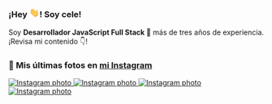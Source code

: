 <h3>¡Hey <img src="https://raw.githubusercontent.com/ABSphreak/ABSphreak/master/gifs/Hi.gif" width="20px" decondig="async">! Soy cele!</h3>

<p>Soy <strong>Desarrollador JavaScript Full Stack 🚀</strong> más de tres años de experiencia.<br />¡Revisa mi contenido 👇!</p>

### 📸 Mis últimas fotos en [mi Instagram](https://instagram.com/cele)


<a href='https://instagram.com/p/C1UpuSGLQiG' target='_blank'>
  <img width='20%' src='https://scontent-lhr8-2.cdninstagram.com/v/t51.29350-15/412513918_1325803934584302_4400498733289087214_n.jpg?stp=dst-jpg_e15&_nc_ht=scontent-lhr8-2.cdninstagram.com&_nc_cat=106&_nc_ohc=-Q-5EfA79zAQ7kNvgGYS2oI&edm=APU89FABAAAA&ccb=7-5&oh=00_AYBxGgVuweY5Br1_jfGKyUun1fkeWWjFijGuHfWufjMLbg&oe=666AE11D&_nc_sid=bc0c2c' alt='Instagram photo' />
</a>
<a href='https://instagram.com/p/CzMY3lzxgmx' target='_blank'>
  <img width='20%' src='https://scontent-lhr6-1.cdninstagram.com/v/t51.29350-15/398916226_819142863293745_2426123683154743297_n.webp?stp=dst-jpg_e35&_nc_ht=scontent-lhr6-1.cdninstagram.com&_nc_cat=109&_nc_ohc=DSRiNVzxdQYQ7kNvgFEvuJA&edm=APU89FABAAAA&ccb=7-5&oh=00_AYDkA_JhbhUkiLIdgjobV3kOTqEOOgxsX6jUvSJRVMnLJA&oe=666AE00C&_nc_sid=bc0c2c' alt='Instagram photo' />
</a>
<a href='https://instagram.com/p/CygbQv4uqxM' target='_blank'>
  <img width='20%' src='https://scontent-lhr6-1.cdninstagram.com/v/t51.29350-15/391525959_236593062741789_5868561716480810596_n.webp?stp=dst-jpg_e35&_nc_ht=scontent-lhr6-1.cdninstagram.com&_nc_cat=109&_nc_ohc=yDGOkRAq9LUQ7kNvgG6qLA0&edm=APU89FABAAAA&ccb=7-5&oh=00_AYB5rP2HjqnmRIJZZX1COk4ckcfxdU9DmtYqFCiSG9uTuA&oe=666AE648&_nc_sid=bc0c2c' alt='Instagram photo' />
</a>
<a href='https://instagram.com/p/CxTmOF6vN8M' target='_blank'>
  <img width='20%' src='https://scontent-lhr6-1.cdninstagram.com/v/t51.29350-15/378565944_323878180141713_8920720304536029091_n.jpg?stp=dst-jpg_e15&_nc_ht=scontent-lhr6-1.cdninstagram.com&_nc_cat=109&_nc_ohc=ACO2o6ucOgIQ7kNvgH_FmnM&edm=APU89FABAAAA&ccb=7-5&oh=00_AYA35_A6J2DuBP8yHAi1CtZp4NxQs2peshQiJGiGWsbhhQ&oe=666AE012&_nc_sid=bc0c2c' alt='Instagram photo' />
</a>

